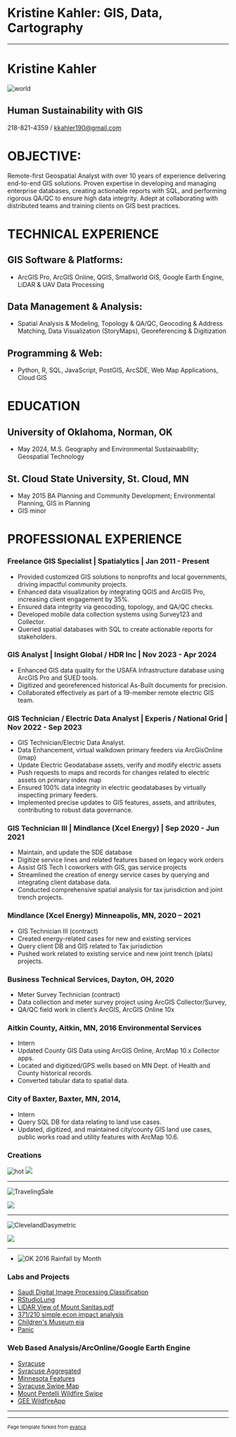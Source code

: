 # Kristine Kahler: GIS, Data, Cartography

---
# Kristine Kahler 
![world](https://github.com/KristineMK72/Kristine-Kahler/assets/124746855/65d62dde-6aaf-4350-9f64-972785d631eb)
## Human Sustainability with GIS 
218-821-4359 / kkahler190@gmail.com

# OBJECTIVE: 
Remote-first Geospatial Analyst with over 10 years of experience delivering end-to-end GIS solutions. Proven expertise in developing and managing enterprise databases, creating actionable reports with SQL, and performing rigorous QA/QC to ensure high data integrity. Adept at collaborating with distributed teams and training clients on GIS best practices.

# TECHNICAL EXPERIENCE
## GIS Software & Platforms: 
- ArcGIS Pro, ArcGIS Online, QGIS, Smallworld GIS, Google Earth Engine, LiDAR & UAV Data Processing
## Data Management & Analysis: 
- Spatial Analysis & Modeling, Topology & QA/QC, Geocoding & Address Matching, Data Visualization (StoryMaps), Georeferencing & Digitization
## Programming & Web: 
- Python, R, SQL, JavaScript, PostGIS, ArcSDE, Web Map Applications, Cloud GIS

# EDUCATION 
## University of Oklahoma, Norman, OK 
- May 2024, M.S. Geography and Environmental Sustainaability; Geospatial Technology

## St. Cloud State University, St. Cloud, MN
- May 2015 BA Planning and Community Development; Environmental Planning, GIS in Planning
- GIS minor
 
# PROFESSIONAL EXPERIENCE

### Freelance GIS Specialist | Spatialytics | Jan 2011 - Present
- Provided customized GIS solutions to nonprofits and local governments, driving impactful community projects.
- Enhanced data visualization by integrating QGIS and ArcGIS Pro, increasing client engagement by 35%.
- Ensured data integrity via geocoding, topology, and QA/QC checks.
- Developed mobile data collection systems using Survey123 and Collector.
- Queried spatial databases with SQL to create actionable reports for stakeholders.

###  GIS Analyst | Insight Global / HDR Inc | Nov 2023 - Apr 2024

- Enhanced GIS data quality for the USAFA Infrastructure database using ArcGIS Pro and SUED tools.
- Digitized and georeferenced historical As-Built documents for precision.
- Collaborated effectively as part of a 19-member remote electric GIS team.

###  GIS Technician / Electric Data Analyst | Experis / National Grid | Nov 2022 - Sep 2023

- GIS Technician/Electric Data Analyst. 
- Data Enhancement, virtual walkdown primary feeders via ArcGisOnline (imap)
- Update Electric Geodatabase assets, verify and modify electric assets  
- Push requests to maps and records for changes related to electric assets on primary index map
- Ensured 100% data integrity in electric geodatabases by virtually inspecting primary feeders.
- Implemented precise updates to GIS features, assets, and attributes, contributing to robust data governance.


###  GIS Technician III | Mindlance (Xcel Energy) | Sep 2020 - Jun 2021
- Maintain, and update the SDE database
- Digitize service lines and related features based on legacy work orders
- Assist GIS Tech I coworkers with GIS, gas service projects
- Streamlined the creation of energy service cases by querying and integrating client database data.
- Conducted comprehensive spatial analysis for tax jurisdiction and joint trench projects.

   
###  Mindlance (Xcel Energy) Minneapolis, MN, 2020 – 2021 
- GIS Technician III (contract) 
- Created energy-related cases for new and existing services
- Query client DB and GIS related to Tax jurisdiction
- Pushed work related to existing service and new joint trench (plats) projects.

###  Business Technical Services, Dayton, OH, 2020 
- Meter Survey Technician (contract) 
-  Data collection and meter survey project using ArcGIS Collector/Survey,
-  QA/QC field work in client’s ArcGIS, ArcGIS Online 10x
  
### Aitkin County, Aitkin, MN, 2016 Environmental Services
- Intern 
- Updated County GIS Data using ArcGIS Online, ArcMap 10.x Collector apps.
- Located and digitized/GPS wells based on MN Dept. of Health and County historical records.
- Converted tabular data to spatial data.

### City of Baxter, Baxter, MN, 2014, 
- Intern 
- Query SQL DB for data relating to land use cases.
- Updated, digitized, and maintained city/county GIS land use cases, public works road and utility features with ArcMap 10.6.

### Creations 

![hot](https://github.com/KristineMK72/Kristine-Kahler/assets/124746855/b469b96a-38c6-41f5-88db-9c114b3e15ce)
<img src="images/dummy_thumbnail.jpg?raw=true"/>

---
![TravelingSale](https://github.com/KristineMK72/Kristine-Kahler/assets/124746855/ff250a1f-b842-4de8-b7da-8acb67d4c2d1)

<img src="images/dummy_thumbnail.jpg?raw=true"/>

---
![ClevelandDasymetric](https://github.com/KristineMK72/Kristine-Kahler/assets/124746855/168d9ef3-8768-4d4e-9cad-d3fcf4942a4a)

<img src="images/dummy_thumbnail.jpg?raw=true"/>

---

- ![OK 2016 Rainfall by Month](https://github.com/KristineMK72/Kristine-Kahler/assets/124746855/5f5816a4-0292-459c-8dea-0c42e1abbacc)
### Labs and Projects 

- [Saudi Digital Image Processing Classification](https://github.com/KristineMK72/Kristine-Kahler/files/14337745/SaudiLab.pdf)
- [RStudioLung](https://github.com/KristineMK72/Kristine-Kahler/files/14338308/KKahlerPennLungCancer.pdf)
- [LIDAR View of Mount Sanitas.pdf](https://github.com/KristineMK72/Kristine-Kahler/files/14338487/LIDAR.View.of.Mount.Sanitas.pdf)
- [371/210 simple econ impact analysis](https://docs.google.com/document/d/1GI2qtKMgy-8UI1Yh8nM0S8lhGcAwFhHvop-KzHoB510/edit?usp=sharing)
- [Children's Museum eia](https://docs.google.com/document/d/1MQ4BxkoSUWm4IIvcd6Qgyyb-OHR5TSHsWQn12gyFZPU/edit?usp=sharing)
- [Panic](https://docs.google.com/document/d/15HOqRdLOWozJ5LQSo-cJV6SL-qW1Y0gfgCijNIw4Zlo/edit?usp=sharing)
  
### Web Based Analysis/ArcOnline/Google Earth Engine

- [Syracuse](https://arcg.is/1vmTCa)
- [Syracuse Aggregated](https://arcg.is/19bT400)
- [Minnesota Features](https://arcg.is/1Of1Ln)
- [Syracuse Swipe Map](https://arcg.is/1HX1PD0)
- [Mount Pentelli Wildfire Swipe](https://code.earthengine.google.com/5871d7b35cb00de014be52ccad410788)
- [GEE WildfireApp](https://code.earthengine.google.com/5871d7b35cb00de014be52ccad410788#)

  
---




---
<p style="font-size:11px">Page template forked from <a href="https://github.com/evanca/quick-portfolio">evanca</a></p>
<!-- Remove above link if you don't want to attibute -->
